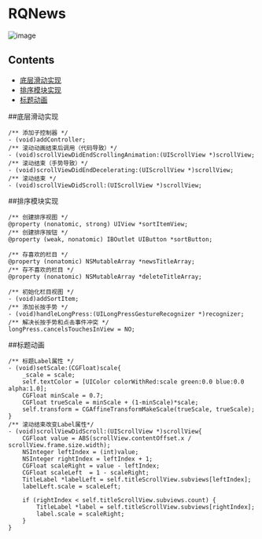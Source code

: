 # RQNews
![image](https://github.com/GreenTom/RQNews/blob/master/%E6%8E%8C%E4%B8%8A%E6%96%B0%E9%97%BB/%E6%8E%8C%E4%B8%8A%E6%96%B0%E9%97%BB/Source/ios/AppIcon.appiconset/Icon-40%402x.png)

## Contents
* [底层滑动实现](#底层滑动实现)
* [排序模块实现](#排序模块实现)
* [标题动画](#标题动画)
    
##<a id="底层滑动实现"></a>底层滑动实现
```objc
/** 添加子控制器 */
- (void)addController;
/** 滚动动画结束后调用（代码导致）*/
- (void)scrollViewDidEndScrollingAnimation:(UIScrollView *)scrollView;
/** 滚动结束（手势导致）*/
- (void)scrollViewDidEndDecelerating:(UIScrollView *)scrollView;
/** 滚动结束 */
- (void)scrollViewDidScroll:(UIScrollView *)scrollView;
```
##<a id="排序模块实现"></a>排序模块实现
```objc
/** 创建排序视图 */
@property (nonatomic, strong) UIView *sortItemView;
/** 创建排序按钮 */
@property (weak, nonatomic) IBOutlet UIButton *sortButton;

/** 存喜欢的栏目 */
@property (nonatomic) NSMutableArray *newsTitleArray;
/** 存不喜欢的栏目 */
@property (nonatomic) NSMutableArray *deleteTitleArray;

/** 初始化栏目视图 */
- (void)addSortItem;
/** 添加长按手势 */
- (void)handleLongPress:(UILongPressGestureRecognizer *)recognizer;
/** 解决长按手势和点击事件冲突 */
longPress.cancelsTouchesInView = NO;
```
##<a id="标题动画"></a>标题动画
```objc
/** 标题Label属性 */
- (void)setScale:(CGFloat)scale{
    _scale = scale;
    self.textColor = [UIColor colorWithRed:scale green:0.0 blue:0.0 alpha:1.0];
    CGFloat minScale = 0.7;
    CGFloat trueScale = minScale + (1-minScale)*scale;
    self.transform = CGAffineTransformMakeScale(trueScale, trueScale);
}
/** 滚动结束改变Label属性*/
- (void)scrollViewDidScroll:(UIScrollView *)scrollView{
    CGFloat value = ABS(scrollView.contentOffset.x / scrollView.frame.size.width);
    NSInteger leftIndex = (int)value;
    NSInteger rightIndex = leftIndex + 1;
    CGFloat scaleRight = value - leftIndex;
    CGFloat scaleLeft  = 1 - scaleRight;
    TitleLabel *labelLeft = self.titleScrollView.subviews[leftIndex];
    labelLeft.scale = scaleLeft;
    
    if (rightIndex < self.titleScrollView.subviews.count) {
        TitleLabel *label = self.titleScrollView.subviews[rightIndex];
        label.scale = scaleRight;
    }
}
```
